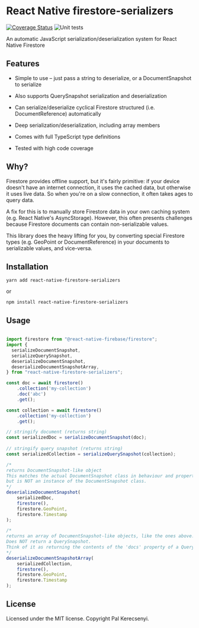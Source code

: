 # React Native firestore-serializers
[![Coverage Status](https://coveralls.io/repos/github/palkerecsenyi/firestore-serializers/badge.svg?branch=master)](https://coveralls.io/github/palkerecsenyi/firestore-serializers?branch=master)
![Unit tests](https://github.com/palkerecsenyi/firestore-serializers/workflows/Unit%20tests/badge.svg)

An automatic JavaScript serialization/deserialization system for React Native Firestore

## Features
- Simple to use – just pass a string to deserialize, or a DocumentSnapshot to serialize

- Also supports QuerySnapshot serialization and deserialization

- Can serialize/deserialize cyclical Firestore structured (i.e. DocumentReference) automatically

- Deep serialization/deserialization, including array members

- Comes with full TypeScript type definitions

- Tested with high code coverage

## Why?
Firestore provides offline support, but it's fairly primitive: if your device doesn't have an internet connection, it uses the cached data, but otherwise it uses live data. So when you're on a slow connection, it often takes ages to query data.

A fix for this is to manually store Firestore data in your own caching system (e.g. React Native's AsyncStorage). However, this often presents challenges because Firestore documents can contain non-serializable values.

This library does the heavy lifting for you, by converting special Firestore types (e.g. GeoPoint or DocumentReference) in your documents to serializable values, and vice-versa.

## Installation
```
yarn add react-native-firestore-serializers
```
or
```
npm install react-native-firestore-serializers
```

## Usage
```typescript

import firestore from "@react-native-firebase/firestore";
import {
  serializeDocumentSnapshot,
  serializeQuerySnapshot,
  deserializeDocumentSnapshot,
  deserializeDocumentSnapshotArray,
} from "react-native-firestore-serializers";

const doc = await firestore()
    .collection('my-collection')
    .doc('abc')
    .get();

const collection = await firestore()
    .collection('my-collection')
    .get();

// stringify document (returns string)
const serializedDoc = serializeDocumentSnapshot(doc);
 
// stringify query snapshot (returns string)
const serializedCollection = serializeQuerySnapshot(collection);

/*
returns DocumentSnapshot-like object
This matches the actual DocumentSnapshot class in behaviour and properties,
but is NOT an instance of the DocumentSnapshot class.
*/
deserializeDocumentSnapshot(
    serializedDoc,
    firestore(),
    firestore.GeoPoint,
    firestore.Timestamp
);

/*
returns an array of DocumentSnapshot-like objects, like the ones above.
Does NOT return a QuerySnapshot.
Think of it as returning the contents of the 'docs' property of a QuerySnapshot
*/
deserializeDocumentSnapshotArray(
    serializedCollection,
    firestore(),
    firestore.GeoPoint,
    firestore.Timestamp
);
```

## License
Licensed under the MIT license. Copyright Pal Kerecsenyi.
